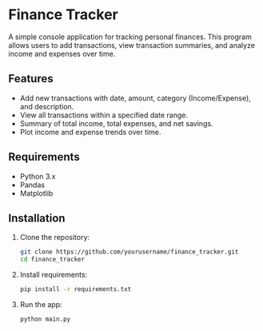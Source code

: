 # Finance Tracker

A simple console application for tracking personal finances. This program allows users to add transactions, view transaction summaries, and analyze income and expenses over time.

## Features

- Add new transactions with date, amount, category (Income/Expense), and description.
- View all transactions within a specified date range.
- Summary of total income, total expenses, and net savings.
- Plot income and expense trends over time.

## Requirements

- Python 3.x
- Pandas
- Matplotlib

## Installation

1. Clone the repository:
    ```bash
    git clone https://github.com/yourusername/finance_tracker.git
    cd finance_tracker
    ```
2. Install requirements:
    ```bash
    pip install -r requirements.txt
    ```

3. Run the app:
    ```bash
    python main.py
    ```
